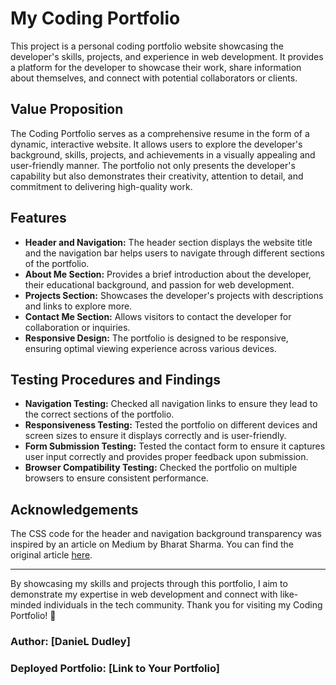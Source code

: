 # My Coding Portfolio

This project is a personal coding portfolio website showcasing the developer's skills, projects, and experience in web development. It provides a platform for the developer to showcase their work, share information about themselves, and connect with potential collaborators or clients.

## Value Proposition
The Coding Portfolio serves as a comprehensive resume in the form of a dynamic, interactive website. It allows users to explore the developer's background, skills, projects, and achievements in a visually appealing and user-friendly manner. The portfolio not only presents the developer's capability but also demonstrates their creativity, attention to detail, and commitment to delivering high-quality work.

## Features
- **Header and Navigation:** The header section displays the website title and the navigation bar helps users to navigate through different sections of the portfolio.
- **About Me Section:** Provides a brief introduction about the developer, their educational background, and passion for web development.
- **Projects Section:** Showcases the developer's projects with descriptions and links to explore more.
- **Contact Me Section:** Allows visitors to contact the developer for collaboration or inquiries.
- **Responsive Design:** The portfolio is designed to be responsive, ensuring optimal viewing experience across various devices.

## Testing Procedures and Findings
- **Navigation Testing:** Checked all navigation links to ensure they lead to the correct sections of the portfolio.
- **Responsiveness Testing:** Tested the portfolio on different devices and screen sizes to ensure it displays correctly and is user-friendly.
- **Form Submission Testing:** Tested the contact form to ensure it captures user input correctly and provides proper feedback upon submission.
- **Browser Compatibility Testing:** Checked the portfolio on multiple browsers to ensure consistent performance.

## Acknowledgements
The CSS code for the header and navigation background transparency was inspired by an article on Medium by Bharat Sharma. You can find the original article [here](https://er-bharat1992.medium.com/writing-readme-md-markdown-file-filebd711d1afbfa).

---
By showcasing my skills and projects through this portfolio, I aim to demonstrate my expertise in web development and connect with like-minded individuals in the tech community. Thank you for visiting my Coding Portfolio! 🚀

### Author: [DanieL Dudley]
### Deployed Portfolio: [Link to Your Portfolio]